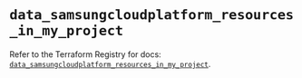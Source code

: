 # `data_samsungcloudplatform_resources_in_my_project`

Refer to the Terraform Registry for docs: [`data_samsungcloudplatform_resources_in_my_project`](https://registry.terraform.io/providers/samsungsdscloud/samsungcloudplatform/3.13.0/docs/data-sources/resources_in_my_project).
